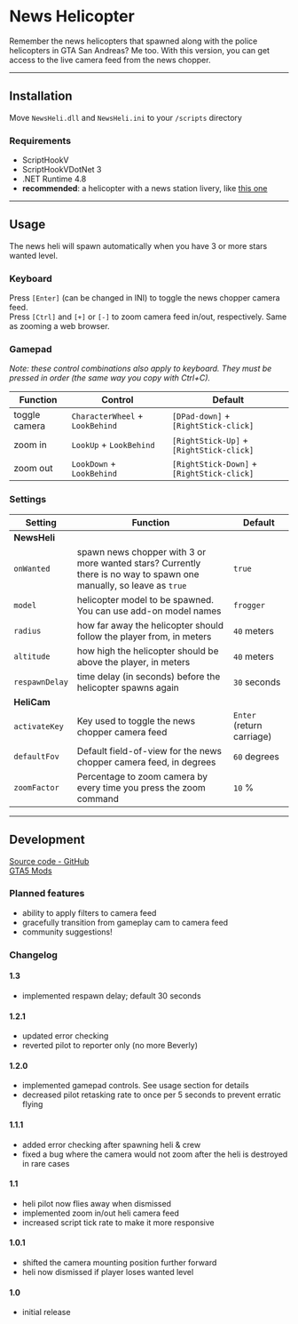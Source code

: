 # News Helicopter
Remember the news helicopters that spawned along with the police helicopters in GTA San Andreas? Me too. With this version, you can get access to the live camera feed from the news chopper.

---
## Installation
Move `NewsHeli.dll` and `NewsHeli.ini` to your `/scripts` directory

### Requirements
- ScriptHookV
- ScriptHookVDotNet 3
- .NET Runtime 4.8
- **recommended**: a helicopter with a news station livery, like [this one](https://www.gta5-mods.com/vehicles/buckingham-maverick-2nd-generation-add-on-liveries)

---
## Usage
The news heli will spawn automatically when you have 3 or more stars wanted level.  

### Keyboard
Press `[Enter]` (can be changed in INI) to toggle the news chopper camera feed.  
Press `[Ctrl]` and `[+]` or `[-]` to zoom camera feed in/out, respectively. Same as zooming a web browser.

### Gamepad
*Note: these control combinations also apply to keyboard. They must be pressed in order (the same way you copy with Ctrl+C).*

Function | Control | Default
---|---|---
toggle camera | `CharacterWheel` + `LookBehind` | `[DPad-down]` + `[RightStick-click]`
zoom in | `LookUp` + `LookBehind` | `[RightStick-Up]` + `[RightStick-click]`
zoom out | `LookDown` + `LookBehind` | `[RightStick-Down]` + `[RightStick-click]`


### Settings
Setting | Function | Default
---|---|---
**NewsHeli**|
`onWanted` | spawn news chopper with 3 or more wanted stars? Currently there is no way to spawn one manually, so leave as `true` | `true`
`model` | helicopter model to be spawned. You can use add-on model names | `frogger`
`radius` | how far away the helicopter should follow the player from, in meters | `40` meters
`altitude` | how high the helicopter should be above the player, in meters | `40` meters
`respawnDelay` | time delay (in seconds) before the helicopter spawns again | `30` seconds
**HeliCam**|
`activateKey` | Key used to toggle the news chopper camera feed | `Enter` (return carriage)
`defaultFov` | Default field-of-view for the news chopper camera feed, in degrees | `60` degrees
`zoomFactor` | Percentage to zoom camera by every time you press the zoom command | `10` %

---
## Development
[Source code - GitHub](https://github.com/DavidLiuGit/GTAV_NewsHelicopter)  
[GTA5 Mods](https://www.gta5-mods.com/scripts/news-helicopter)

### Planned features
- ability to apply filters to camera feed
- gracefully transition from gameplay cam to camera feed
- community suggestions!

### Changelog
#### 1.3
- implemented respawn delay; default 30 seconds
#### 1.2.1
- updated error checking
- reverted pilot to reporter only (no more Beverly)
#### 1.2.0
- implemented gamepad controls. See usage section for details
- decreased pilot retasking rate to once per 5 seconds to prevent erratic flying
#### 1.1.1
- added error checking after spawning heli & crew
- fixed a bug where the camera would not zoom after the heli is destroyed in rare cases
#### 1.1
- heli pilot now flies away when dismissed
- implemented zoom in/out heli camera feed
- increased script tick rate to make it more responsive
#### 1.0.1
- shifted the camera mounting position further forward
- heli now dismissed if player loses wanted level
#### 1.0
- initial release